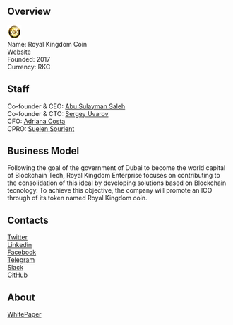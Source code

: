 ## Overview
![logo](../projects/logo/royal_kingdom_coin.png)  
Name: Royal Kingdom Coin  
[Website](https://www.royalkingdomcoin.com/)  
Founded: 2017  
Currency: RKC  
## Staff
Co-founder & CEO: [Abu Sulayman Saleh](../people/abu_sulayman_saleh.md)   
Co-founder & CTO: [Sergey Uvarov](../people/sergey_uvarov.md)  
CFO: [Adriana Costa](../people/adriana_costa.md)  
CPRO: [Suelen Sourient](../people/suelen_sourient.md)
## Business Model
Following the goal of the government of Dubai to become the world capital of Blockchain Tech, Royal Kingdom Enterprise focuses on contributing to the consolidation of this ideal by developing solutions based on Blockchain tecnology. To achieve this objective, the company will promote an ICO through of its token named Royal Kingdom coin.
## Contacts  
[Twitter](https://twitter.com/RKC_ICO)  
[Linkedin](https://www.linkedin.com/company/22288425/)  
[Facebook](https://www.facebook.com/royalkingdomcoin/)  
[Telegram](https://t.me/ICOrkc)   
[Slack](https://t.me/ICOrkc)   
[GitHub](https://github.com/uvarovserge/royalkingdomcoin)  
## About  
[WhitePaper](https://drive.google.com/file/d/0B7zprSHHmD_0T2tCcXdjb2NZbUE/view)
